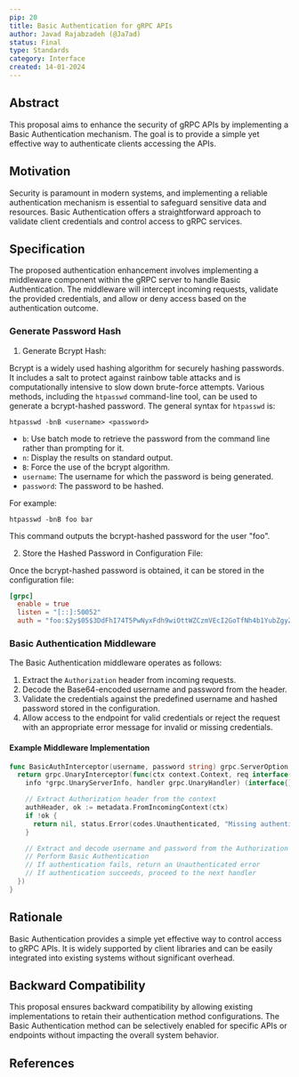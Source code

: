 ```yaml
---
pip: 20
title: Basic Authentication for gRPC APIs
author: Javad Rajabzadeh (@Ja7ad)
status: Final
type: Standards
category: Interface
created: 14-01-2024
---
```


## Abstract

This proposal aims to enhance the security of gRPC APIs by implementing a Basic Authentication mechanism.
The goal is to provide a simple yet effective way to authenticate clients accessing the APIs.

## Motivation

Security is paramount in modern systems, and implementing a reliable authentication mechanism is essential to
safeguard sensitive data and resources.
Basic Authentication offers a straightforward approach to validate client credentials and
control access to gRPC services.

## Specification

The proposed authentication enhancement involves implementing a middleware component within the gRPC server to
handle Basic Authentication.
The middleware will intercept incoming requests, validate the provided credentials,
and allow or deny access based on the authentication outcome.

### Generate Password Hash

1. Generate Bcrypt Hash:

Bcrypt is a widely used hashing algorithm for securely hashing passwords.
It includes a salt to protect against rainbow table attacks and
is computationally intensive to slow down brute-force attempts.
Various methods, including the `htpasswd` command-line tool, can be used to generate a bcrypt-hashed password.
The general syntax for `htpasswd` is:

```shell
htpasswd -bnB <username> <password>
```

- `b`: Use batch mode to retrieve the password from the command line rather than prompting for it.
- `n`: Display the results on standard output.
- `B`: Force the use of the bcrypt algorithm.
- `username`: The username for which the password is being generated.
- `password`: The password to be hashed.

For example:

```shell
htpasswd -bnB foo bar
```

This command outputs the bcrypt-hashed password for the user "foo".

2. Store the Hashed Password in Configuration File:

Once the bcrypt-hashed password is obtained, it can be stored in the configuration file:

```toml
[grpc]
  enable = true
  listen = "[::]:50052"
  auth = "foo:$2y$05$3DdFhI74T5PwNyxFdh9wiOttWZCzmVEcI2GoTfNh4b1YubZgyZadS"
```

### Basic Authentication Middleware

The Basic Authentication middleware operates as follows:

1. Extract the `Authorization` header from incoming requests.
2. Decode the Base64-encoded username and password from the header.
3. Validate the credentials against the predefined username and hashed password stored in the configuration.
4. Allow access to the endpoint for valid credentials or reject the request with
   an appropriate error message for invalid or missing credentials.

#### Example Middleware Implementation

```go
func BasicAuthInterceptor(username, password string) grpc.ServerOption {
  return grpc.UnaryInterceptor(func(ctx context.Context, req interface{},
    info *grpc.UnaryServerInfo, handler grpc.UnaryHandler) (interface{}, error) {

    // Extract Authorization header from the context
    authHeader, ok := metadata.FromIncomingContext(ctx)
    if !ok {
      return nil, status.Error(codes.Unauthenticated, "Missing authentication credentials")
    }

    // Extract and decode username and password from the Authorization header
    // Perform Basic Authentication
    // If authentication fails, return an Unauthenticated error
    // If authentication succeeds, proceed to the next handler
  })
}
```

## Rationale

Basic Authentication provides a simple yet effective way to control access to gRPC APIs.
It is widely supported by client libraries and can be easily integrated into
existing systems without significant overhead.

## Backward Compatibility

This proposal ensures backward compatibility by allowing existing implementations to
retain their authentication method configurations.
The Basic Authentication method can be selectively enabled for specific APIs or
endpoints without impacting the overall system behavior.

## References

[^1]: [htpasswd - Manage user files for basic authentication](https://httpd.apache.org/docs/2.4/programs/htpasswd.html)
